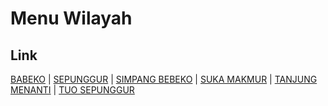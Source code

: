 # Menu Wilayah

## Link

[BABEKO](https://github.com/gigit-pemilu/pemilu-2024-15-jambi/tree/main/pilpres/hitung-suara/sub/15-jambi/sub/08-bungo/sub/10-batin-ii-babeko/sub/2002-babeko)
 | 
[SEPUNGGUR](https://github.com/gigit-pemilu/pemilu-2024-15-jambi/tree/main/pilpres/hitung-suara/sub/15-jambi/sub/08-bungo/sub/10-batin-ii-babeko/sub/2003-sepunggur)
 | 
[SIMPANG BEBEKO](https://github.com/gigit-pemilu/pemilu-2024-15-jambi/tree/main/pilpres/hitung-suara/sub/15-jambi/sub/08-bungo/sub/10-batin-ii-babeko/sub/2004-simpang-bebeko)
 | 
[SUKA MAKMUR](https://github.com/gigit-pemilu/pemilu-2024-15-jambi/tree/main/pilpres/hitung-suara/sub/15-jambi/sub/08-bungo/sub/10-batin-ii-babeko/sub/2005-suka-makmur)
 | 
[TANJUNG MENANTI](https://github.com/gigit-pemilu/pemilu-2024-15-jambi/tree/main/pilpres/hitung-suara/sub/15-jambi/sub/08-bungo/sub/10-batin-ii-babeko/sub/2001-tanjung-menanti)
 | 
[TUO SEPUNGGUR](https://github.com/gigit-pemilu/pemilu-2024-15-jambi/tree/main/pilpres/hitung-suara/sub/15-jambi/sub/08-bungo/sub/10-batin-ii-babeko/sub/2006-tuo-sepunggur)

